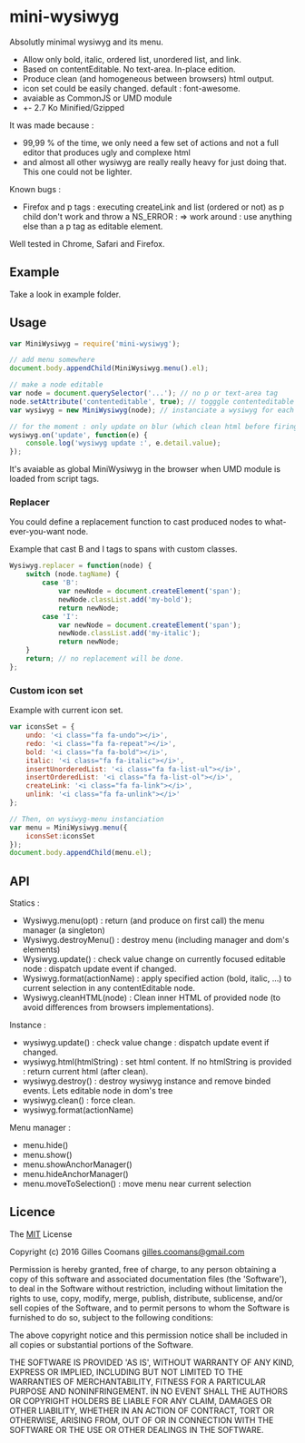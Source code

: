 # mini-wysiwyg

Absolutly minimal wysiwyg and its menu.

- Allow only bold, italic, ordered list, unordered list, and link.
- Based on contentEditable. No text-area. In-place edition.
- Produce clean (and homogeneous between browsers) html output.
- icon set could be easily changed. default : font-awesome.
- avaiable as CommonJS or UMD module
- +- 2.7 Ko Minified/Gzipped


It was made because :
- 99,99 % of the time, we only need a few set of actions and not a full editor that produces ugly and complexe html
- and almost all other wysiwyg are really really heavy for just doing that. This one could not be lighter.


Known bugs :
- Firefox and p tags : executing createLink and list (ordered or not) as p child don't work and throw a NS_ERROR : 
	=> work around : use anything else than a p tag as editable element.


Well tested in Chrome, Safari and Firefox.


## Example

Take a look in example folder.

## Usage

```javascript
var MiniWysiwyg = require('mini-wysiwyg');

// add menu somewhere
document.body.appendChild(MiniWysiwyg.menu().el);

// make a node editable
var node = document.querySelector('...'); // no p or text-area tag
node.setAttribute('contenteditable', true); // togggle contenteditable to allow edition and menu handling.
var wysiwyg = new MiniWysiwyg(node); // instanciate a wysiwyg for each editable node

// for the moment : only update on blur (which clean html before firing event)
wysiwyg.on('update', function(e) {
	console.log('wysiwyg update :', e.detail.value);
});

```

It's avaiable as global MiniWysiwyg in the browser when UMD module is loaded from script tags.

### Replacer

You could define a replacement function to cast produced nodes to what-ever-you-want node.

Example that cast B and I tags to spans with custom classes.
```javascript
Wysiwyg.replacer = function(node) {
	switch (node.tagName) {
		case 'B':
			var newNode = document.createElement('span');
			newNode.classList.add('my-bold');
			return newNode;
		case 'I':
			var newNode = document.createElement('span');
			newNode.classList.add('my-italic');
			return newNode;
	}
	return; // no replacement will be done.
};
```

### Custom icon set 

Example with current icon set.
```javascript
var iconsSet = {
	undo: '<i class="fa fa-undo"></i>',
	redo: '<i class="fa fa-repeat"></i>',
	bold: '<i class="fa fa-bold"></i>',
	italic: '<i class="fa fa-italic"></i>',
	insertUnorderedList: '<i class="fa fa-list-ul"></i>',
	insertOrderedList: '<i class="fa fa-list-ol"></i>',
	createLink: '<i class="fa fa-link"></i>',
	unlink: '<i class="fa fa-unlink"></i>'
};

// Then, on wysiwyg-menu instanciation
var menu = MiniWysiwyg.menu({
	iconsSet:iconsSet
});
document.body.appendChild(menu.el);
```

## API

Statics :

- Wysiwyg.menu(opt) : return (and produce on first call) the menu manager (a singleton)
- Wysiwyg.destroyMenu() : destroy menu (including manager and dom's elements)
- Wysiwyg.update() : check value change on currently focused editable node : dispatch update event if changed.
- Wysiwyg.format(actionName) : apply specified action  (bold, italic, ...) to current selection in any contentEditable node.
- Wysiwyg.cleanHTML(node) : Clean inner HTML of provided node (to avoid differences from browsers implementations).

Instance :

- wysiwyg.update() : check value change : dispatch update event if changed.
- wysiwyg.html(htmlString) : set html content. If no htmlString is provided : return current html (after clean).
- wysiwyg.destroy() : destroy wysiwyg instance and remove binded events. Lets editable node in dom's tree
- wysiwyg.clean() : force clean.
- wysiwyg.format(actionName)

Menu manager :

- menu.hide()
- menu.show()
- menu.showAnchorManager()
- menu.hideAnchorManager()
- menu.moveToSelection() : move menu near current selection


## Licence

The [MIT](http://opensource.org/licenses/MIT) License

Copyright (c) 2016 Gilles Coomans <gilles.coomans@gmail.com>

Permission is hereby granted, free of charge, to any person obtaining a copy of this software and associated documentation files (the 'Software'), to deal in the Software without restriction, including without limitation the rights to use, copy, modify, merge, publish, distribute, sublicense, and/or sell copies of the Software, and to permit persons to whom the Software is furnished to do so, subject to the following conditions:

The above copyright notice and this permission notice shall be included in all copies or substantial portions of the Software.

THE SOFTWARE IS PROVIDED 'AS IS', WITHOUT WARRANTY OF ANY KIND, EXPRESS OR IMPLIED, INCLUDING BUT NOT LIMITED TO THE WARRANTIES OF MERCHANTABILITY, FITNESS FOR A PARTICULAR PURPOSE AND NONINFRINGEMENT. IN NO EVENT SHALL THE AUTHORS OR COPYRIGHT HOLDERS BE LIABLE FOR ANY CLAIM, DAMAGES OR OTHER LIABILITY, WHETHER IN AN ACTION OF CONTRACT, TORT OR OTHERWISE, ARISING FROM, OUT OF OR IN CONNECTION WITH THE SOFTWARE OR THE USE OR OTHER DEALINGS IN THE SOFTWARE.